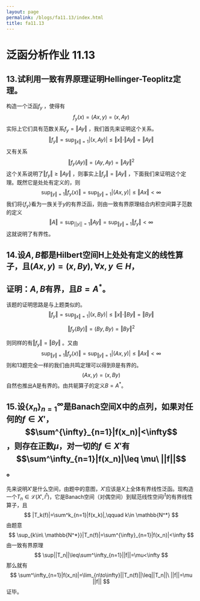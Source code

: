 ```yaml
---
layout: page
permalink: /blogs/fa11.13/index.html
title: fa11.13
---
```


# 泛函分析作业 11.13

## 13.试利用一致有界原理证明Hellinger-Teoplitz定理。

构造一个泛函$f_y$ ，使得有
$$
f_y(x)=(Ax,y)=(x,Ay)
$$
实际上它们具有范数关系$f_y = \Vert Ay \Vert$ ，我们首先来证明这个关系。
$$
\Vert{f_y}\Vert=\sup_{\Vert x \Vert =1}|(x,Ay)|\leq \Vert x\Vert\cdot\Vert Ay \Vert=\Vert Ay \Vert
$$
又有关系
$$
\Vert{f_y(Ay)}\Vert=(Ay,Ay)=\Vert Ay\Vert^2
$$
这个关系说明了$\Vert{f_y}\Vert\geq\Vert Ay \Vert$ ，则事实上$\Vert{f_y}\Vert=\Vert Ay \Vert$ ，下面我们来证明这个定理。既然它是处处有定义的，则
$$
\sup_{\Vert y\Vert= 1}\Vert f_y(x)\Vert=\sup_{\Vert y\Vert= 1}|(Ax,y)|\leq\Vert Ax\Vert<\infty
$$
我们将$\{f_y\}$看为一族关于$y$的有界泛函，则由一致有界原理结合内积空间算子范数的定义
$$
\Vert A\Vert=\sup_{||y||=1}\Vert Ay\Vert=\sup_{\Vert y\Vert= 1}\Vert f_y\Vert<\infty 
$$
这就说明了有界性。

## 14.设$A,B$都是Hilbert空间H上处处有定义的线性算子，且$(Ax,y)=(x,By),\forall x,y\in H，$

## 证明：$A,B$有界，且$B=A^*$。

该题的证明思路是与上题类似的。
$$
\Vert{f_y}\Vert=\sup_{\Vert x \Vert =1}|(x,By)|\leq \Vert x\Vert\cdot\Vert By \Vert=\Vert By \Vert
$$

$$
\Vert{f_y(By)}\Vert=(By,By)=\Vert By\Vert^2
$$

则同样的有$\Vert{f_y}\Vert=\Vert By \Vert$ 。又由
$$
\sup_{\Vert y\Vert= 1}\Vert f_y(x)\Vert=\sup_{\Vert y\Vert= 1}|(Ax,y)|\leq\Vert Ax\Vert<\infty
$$
则和13题完全一样的我们由共鸣定理可以得到B是有界的。
$$
(Ax,y)=(x,By)
$$
自然也推出A是有界的。由共轭算子的定义$B=A^*$。

## 15.设$\{x_n\}_{n=1}^\infty$是Banach空间X中的点列，如果对任何的$f\in X'$，$$\sum^{\infty}_{n=1}|f(x_n)|<\infty$$，则存在正数$\mu$，对一切的$f\in X'$有$$\sum^\infty_{n=1}|f(x_n)|\leq \mu\ ||f||$$。

先来说明$X'$是什么空间，由题中的意图，$X'$应该是$X$上全体有界线性泛函。现构造一个$T_n\in \mathcal{L}(X',l^1)$，它是Banach空间（对偶空间）到赋范线性空间$l^1$的有界线性算子，且
$$
|T_k(f)|=\sum^k_{n=1}|f(x_k)|,\qquad k\in \mathbb{N^*}
$$
由题意
$$
\sup_{k\in\ \mathbb{N^*}}|T_n(f)|=\sum^{\infty}_{n=1}|f(x_n)|<\infty
$$
由一致有界原理
$$
\sup||T_n||\leq\sum^\infty_{n=1}||f||=\mu<\infty
$$
那么就有
$$
\sum^\infty_{n=1}|f(x_n)|=\lim_{n\to\infty}||T_n(f)||\leq||T_n||\ ||f||=\mu ||f||
$$
证毕。
